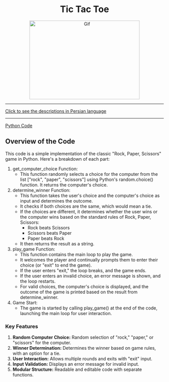 <div align="center">

# Tic Tac Toe
<img alt="Gif" src="https://i.pinimg.com/originals/3b/f2/f4/3bf2f45865bc4a63a663611ea357de4c.gif" height="250px" width="350px">
</div>
<hr>

[Click to see the descriptions in Persian language](RockPaperScissors/PersianRockPaperScissors.md)
<hr>

[Python Code](RockPaperScissors/RockPaperScissors.py)
## Overview of the Code
This code is a simple implementation of the classic "Rock, Paper, Scissors" game in Python. Here's a breakdown of each part:

1. get_computer_choice Function:
   - This function randomly selects a choice for the computer from the list ["rock", "paper", "scissors"] using Python's random.choice() function. It returns the computer's choice.
2. determine_winner Function:
   - This function takes the user's choice and the computer's choice as input and determines the outcome.
   - It checks if both choices are the same, which would mean a tie.
   - If the choices are different, it determines whether the user wins or the computer wins based on the standard rules of Rock, Paper, Scissors:
       - Rock beats Scissors
       - Scissors beats Paper
       - Paper beats Rock
   - It then returns the result as a string.
3. play_game Function:
   - This function contains the main loop to play the game.
   - It welcomes the player and continually prompts them to enter their choice (or "exit" to end the game).
   - If the user enters "exit," the loop breaks, and the game ends.
   - If the user enters an invalid choice, an error message is shown, and the loop restarts.
   - For valid choices, the computer's choice is displayed, and the outcome of the game is printed based on the result from determine_winner.
4. Game Start:
   - The game is started by calling play_game() at the end of the code, launching the main loop for user interaction.
     
### Key Features
1. <b>Random Computer Choice:</b> Random selection of "rock," "paper," or "scissors" for the computer.
2. <b>Winner Determination:</b> Determines the winner based on game rules, with an option for a tie.
3. <b>User Interaction:</b> Allows multiple rounds and exits with "exit" input.
4. <b>Input Validation:</b> Displays an error message for invalid input.
5. <b>Modular Structure:</b> Readable and editable code with separate functions.

